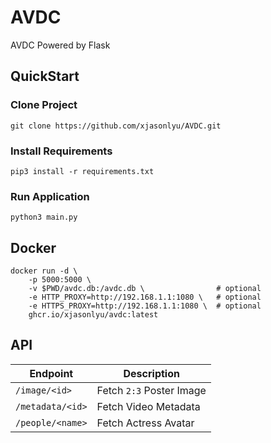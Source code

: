 # AVDC

AVDC Powered by Flask

## QuickStart

### Clone Project

```shell
git clone https://github.com/xjasonlyu/AVDC.git
```

### Install Requirements

```shell
pip3 install -r requirements.txt
```

### Run Application

```shell
python3 main.py
```

## Docker

```text
docker run -d \
    -p 5000:5000 \
    -v $PWD/avdc.db:/avdc.db \                # optional
    -e HTTP_PROXY=http://192.168.1.1:1080 \   # optional
    -e HTTPS_PROXY=http://192.168.1.1:1080 \  # optional
    ghcr.io/xjasonlyu/avdc:latest
```

## API

| Endpoint | Description |
| --- | ----------- |
| `/image/<id>` | Fetch `2:3` Poster Image |
| `/metadata/<id>` | Fetch Video Metadata |
| `/people/<name>` | Fetch Actress Avatar |
